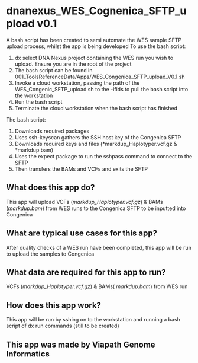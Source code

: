  # dnanexus_WES_Cognenica_SFTP_upload v0.1

A bash script has been created to semi automate the WES sample SFTP upload process, whilst the app is being developed
To use the bash script:
1) dx select DNA Nexus project containing the WES run you wish to upload. Ensure you are in the root of the project
2) The bash script can be found in 001_ToolsReferenceData/Apps/WES_Congenica_SFTP_upload_V0.1.sh
3) Invoke a cloud workstation, passing the path of the WES_Congenic_SFTP_upload.sh to the -ifids to pull the bash script into the workstation
4) Run the bash script 
5) Terminate the cloud workstation when the bash script has finished 

The bash script:
1) Downloads required packages 
2) Uses ssh-keyscan gathers the SSH host key of the Congenica SFTP
3) Downloads required keys and files (*markdup_Haplotyper.vcf.gz & *markdup.bam)
4) Uses the expect package to run the sshpass command to connect to the SFTP
5) Then transfers the BAMs and VCFs and exits the SFTP



## What does this app do?

This app will upload VCFs (*markdup_Haplotyper.vcf.gz*)  & BAMs (*markdup.bam*) from WES runs to the Congenica SFTP to be inputted into Congenica 

## What are typical use cases for this app?

After quality checks of a WES run have been completed, this app will be run to upload the samples to Congenica 

## What data are required for this app to run?

VCFs (*markdup_Haplotyper.vcf.gz*)  & BAMs( *markdup.bam*) from WES run

## How does this app work?

This app will be run by sshing on to the workstation and running a bash script of dx run commands (still to be created)



## This app was made by Viapath Genome Informatics
